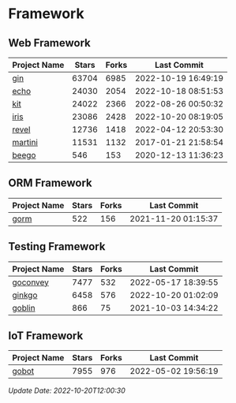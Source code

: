 # Framework

## Web Framework
| Project Name | Stars | Forks | Last Commit |
| ------------ | ----- | ----- | ----------- |
| [gin](https://github.com/gin-gonic/gin) | 63704 | 6985 | 2022-10-19 16:49:19 |
| [echo](https://github.com/labstack/echo) | 24030 | 2054 | 2022-10-18 08:51:53 |
| [kit](https://github.com/go-kit/kit) | 24022 | 2366 | 2022-08-26 00:50:32 |
| [iris](https://github.com/kataras/iris) | 23086 | 2428 | 2022-10-20 08:19:05 |
| [revel](https://github.com/revel/revel) | 12736 | 1418 | 2022-04-12 20:53:30 |
| [martini](https://github.com/go-martini/martini) | 11531 | 1132 | 2017-01-21 21:58:54 |
| [beego](https://github.com/astaxie/beego) | 546 | 153 | 2020-12-13 11:36:23 |

## ORM Framework
| Project Name | Stars | Forks | Last Commit |
| ------------ | ----- | ----- | ----------- |
| [gorm](https://github.com/jinzhu/gorm) | 522 | 156 | 2021-11-20 01:15:37 |

## Testing Framework
| Project Name | Stars | Forks | Last Commit |
| ------------ | ----- | ----- | ----------- |
| [goconvey](https://github.com/smartystreets/goconvey) | 7477 | 532 | 2022-05-17 18:39:55 |
| [ginkgo](https://github.com/onsi/ginkgo) | 6458 | 576 | 2022-10-20 01:02:09 |
| [goblin](https://github.com/franela/goblin) | 866 | 75 | 2021-10-03 14:34:22 |

## IoT Framework
| Project Name | Stars | Forks | Last Commit |
| ------------ | ----- | ----- | ----------- |
| [gobot](https://github.com/hybridgroup/gobot) | 7955 | 976 | 2022-05-02 19:56:19 |

*Update Date: 2022-10-20T12:00:30*
